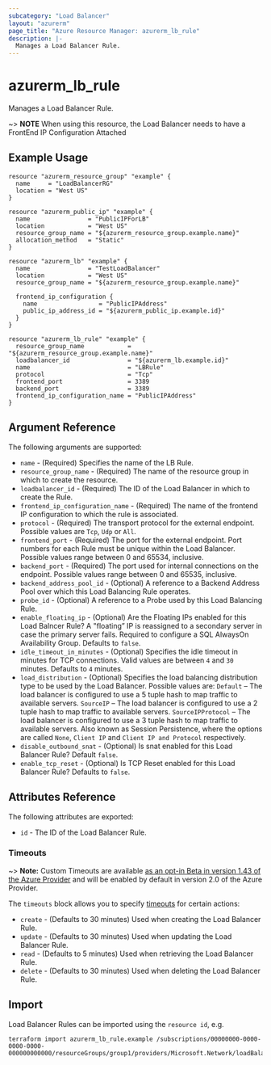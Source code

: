 ```yaml
---
subcategory: "Load Balancer"
layout: "azurerm"
page_title: "Azure Resource Manager: azurerm_lb_rule"
description: |-
  Manages a Load Balancer Rule.
---
```


# azurerm_lb_rule

Manages a Load Balancer Rule.

~> **NOTE** When using this resource, the Load Balancer needs to have a FrontEnd IP Configuration Attached

## Example Usage

```hcl
resource "azurerm_resource_group" "example" {
  name     = "LoadBalancerRG"
  location = "West US"
}

resource "azurerm_public_ip" "example" {
  name                = "PublicIPForLB"
  location            = "West US"
  resource_group_name = "${azurerm_resource_group.example.name}"
  allocation_method   = "Static"
}

resource "azurerm_lb" "example" {
  name                = "TestLoadBalancer"
  location            = "West US"
  resource_group_name = "${azurerm_resource_group.example.name}"

  frontend_ip_configuration {
    name                 = "PublicIPAddress"
    public_ip_address_id = "${azurerm_public_ip.example.id}"
  }
}

resource "azurerm_lb_rule" "example" {
  resource_group_name            = "${azurerm_resource_group.example.name}"
  loadbalancer_id                = "${azurerm_lb.example.id}"
  name                           = "LBRule"
  protocol                       = "Tcp"
  frontend_port                  = 3389
  backend_port                   = 3389
  frontend_ip_configuration_name = "PublicIPAddress"
}
```

## Argument Reference

The following arguments are supported:

* `name` - (Required) Specifies the name of the LB Rule.
* `resource_group_name` - (Required) The name of the resource group in which to create the resource.
* `loadbalancer_id` - (Required) The ID of the Load Balancer in which to create the Rule.
* `frontend_ip_configuration_name` - (Required) The name of the frontend IP configuration to which the rule is associated.
* `protocol` - (Required) The transport protocol for the external endpoint. Possible values are `Tcp`, `Udp` or `All`.
* `frontend_port` - (Required) The port for the external endpoint. Port numbers for each Rule must be unique within the Load Balancer. Possible values range between 0 and 65534, inclusive.
* `backend_port` - (Required) The port used for internal connections on the endpoint. Possible values range between 0 and 65535, inclusive.
* `backend_address_pool_id` - (Optional) A reference to a Backend Address Pool over which this Load Balancing Rule operates.
* `probe_id` - (Optional) A reference to a Probe used by this Load Balancing Rule.
* `enable_floating_ip` - (Optional) Are the Floating IPs enabled for this Load Balncer Rule? A "floating” IP is reassigned to a secondary server in case the primary server fails. Required to configure a SQL AlwaysOn Availability Group. Defaults to `false`.
* `idle_timeout_in_minutes` - (Optional) Specifies the idle timeout in minutes for TCP connections. Valid values are between `4` and `30` minutes. Defaults to `4` minutes.
* `load_distribution` - (Optional) Specifies the load balancing distribution type to be used by the Load Balancer. Possible values are: `Default` – The load balancer is configured to use a 5 tuple hash to map traffic to available servers. `SourceIP` – The load balancer is configured to use a 2 tuple hash to map traffic to available servers. `SourceIPProtocol` – The load balancer is configured to use a 3 tuple hash to map traffic to available servers. Also known as Session Persistence, where  the options are called `None`, `Client IP` and `Client IP and Protocol` respectively.
* `disable_outbound_snat` - (Optional) Is snat enabled for this Load Balancer Rule? Default `false`.
* `enable_tcp_reset` - (Optional) Is TCP Reset enabled for this Load Balancer Rule? Defaults to `false`.

## Attributes Reference

The following attributes are exported:

* `id` - The ID of the Load Balancer Rule.

### Timeouts

~> **Note:** Custom Timeouts are available [as an opt-in Beta in version 1.43 of the Azure Provider](/docs/providers/azurerm/guides/2.0-beta.html) and will be enabled by default in version 2.0 of the Azure Provider.

The `timeouts` block allows you to specify [timeouts](https://www.terraform.io/docs/configuration/resources.html#timeouts) for certain actions:

* `create` - (Defaults to 30 minutes) Used when creating the Load Balancer Rule.
* `update` - (Defaults to 30 minutes) Used when updating the Load Balancer Rule.
* `read` - (Defaults to 5 minutes) Used when retrieving the Load Balancer Rule.
* `delete` - (Defaults to 30 minutes) Used when deleting the Load Balancer Rule.

## Import

Load Balancer Rules can be imported using the `resource id`, e.g.

```shell
terraform import azurerm_lb_rule.example /subscriptions/00000000-0000-0000-0000-000000000000/resourceGroups/group1/providers/Microsoft.Network/loadBalancers/lb1/loadBalancingRules/rule1
```
